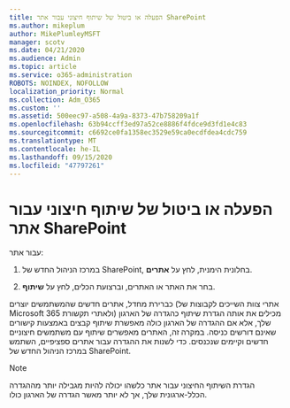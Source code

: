 ```yaml
---
title: הפעלה או ביטול של שיתוף חיצוני עבור אתר SharePoint
ms.author: mikeplum
author: MikePlumleyMSFT
manager: scotv
ms.date: 04/21/2020
ms.audience: Admin
ms.topic: article
ms.service: o365-administration
ROBOTS: NOINDEX, NOFOLLOW
localization_priority: Normal
ms.collection: Adm_O365
ms.custom: ''
ms.assetid: 500eec97-a508-4a9a-8373-47b758209a1f
ms.openlocfilehash: 63b94ccff3ed97a52ce8886f4fdce9d3fd1e4c83
ms.sourcegitcommit: c6692ce0fa1358ec3529e59ca0ecdfdea4cdc759
ms.translationtype: MT
ms.contentlocale: he-IL
ms.lasthandoff: 09/15/2020
ms.locfileid: "47797261"
---
```

# <a name="turn-external-sharing-on-or-off-for-a-sharepoint-site"></a>הפעלה או ביטול של שיתוף חיצוני עבור אתר SharePoint

עבור אתר:
  
1. במרכז הניהול החדש של SharePoint, בחלונית הימנית, לחץ על **אתרים**.
    
2. בחר את האתר או האתרים, וברצועת הכלים, לחץ על **שיתוף**.
    
כברירת מחדל, אתרים חדשים שהמשתמשים יוצרים (אתרי צוות השייכים לקבוצות של Microsoft 365 ולאתרי תקשורת) מכילים את אותה הגדרת שיתוף כהגדרה של הארגון שלך, אלא אם ההגדרה של הארגון כולה מאפשרת שיתוף קבצים באמצעות קישורים שאינם דורשים כניסה. במקרה זה, האתרים מאפשרים שיתוף עם משתמשים חיצוניים חדשים וקיימים שנכנסים. כדי לשנות את ההגדרה עבור אתרים ספציפיים, השתמש במרכז הניהול החדש של SharePoint.
  
> [!NOTE]
> הגדרת השיתוף החיצוני עבור אתר כלשהו יכולה להיות מגבילה יותר מההגדרה הכלל-ארגונית שלך, אך לא יותר מאשר הגדרה של הארגון כולו. 
  

